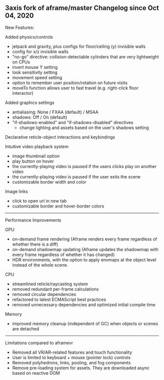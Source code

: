 3axis fork of aframe/master
Changelog since Oct 04, 2020
---------------------------------------------
New Features:

Added physics/controls
- jetpack and gravity, plus configs for floor/ceiling (y) invisible walls
- config for x/z invisible walls
- "no-go" directive: collision-detectable cylinders that are very lightweight on CPUs
- invert mouse Y setting
- look sensitivity setting
- movement speed setting
- option to remember user position/rotation on future visits
- moveTo function allows user to fast travel (e.g. right-click floor interactor)

Added graphics settings
- antialiasing: None / FXAA (default) / MSAA
- shadows: Off / On (default)
- "if-shadows-enabled" and "if-shadows-disabled" directives
    - change lighting and assets based on the user's shadows setting

Declarative reticle-object interactions and keybindings

Intuitive video playback system
- image thumbnail option
- play button on hover
- the currently-playing video is paused if the users clicks play on another video
- the currently-playing video is paused if the user exits the scene
- customizable border width and color

Image links
- click to open url in new tab
- customizable border and hover-border colors

---------------------------------------------

Performance Improvements

GPU
- on-demand frame rendering (Aframe renders every frame regardless of whether there is a diff)
- on-demand shadowmap updating (Aframe updates the shadowmap with every frame regardless of whether it has changed)
- HDR environments, with the option to apply envmaps at the object level instead of the whole scene.

CPU
- streamlined reticle/raycasting system
- removed redundant per-frame calculations
- removed circular dependencies
- refactored to latest ECMAScript best practices
- removed unnecessary dependencies and optimized initial compile time

Memory
- improved memory cleanup (independent of GC) when objects or scenes are detached

---------------------------------------------

Limitations compared to aframevr
- Removed all VR/AR-related features and touch functionality
- User is limited to keyboard + mouse (pointer lock) controls
- Removed polyhedrons, links, pooling, and fog components
- Remove pre-loading system for assets. They are downloaded async based on reactive DOM
